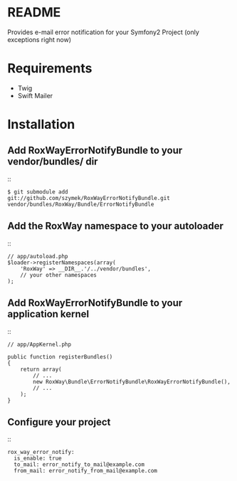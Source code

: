 README
======

Provides e-mail error notification for your Symfony2 Project (only exceptions right now)


Requirements
============

- Twig
- Swift Mailer

Installation
============

Add RoxWayErrorNotifyBundle to your vendor/bundles/ dir
------------------------------------------

::

    $ git submodule add git://github.com/szymek/RoxWayErrorNotifyBundle.git vendor/bundles/RoxWay/Bundle/ErrorNotifyBundle

Add the RoxWay namespace to your autoloader
----------------------------------------

::

    // app/autoload.php
    $loader->registerNamespaces(array(
        'RoxWay' => __DIR__.'/../vendor/bundles',
        // your other namespaces
    );

Add RoxWayErrorNotifyBundle to your application kernel
-----------------------------------------

::

    // app/AppKernel.php

    public function registerBundles()
    {
        return array(
            // ...
            new RoxWay\Bundle\ErrorNotifyBundle\RoxWayErrorNotifyBundle(),
            // ...
        );
    }



Configure your project
----------------------

::

	rox_way_error_notify:
	  is_enable: true
	  to_mail: error_notify_to_mail@example.com
	  from_mail: error_notify_from_mail@example.com